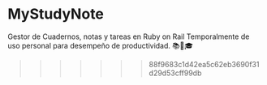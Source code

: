 
# MyStudyNote
Gestor de Cuadernos, notas y tareas en Ruby on Rail
Temporalmente de uso personal para desempeño de productividad.
📚🔔🎓
>>>>>>> 88f9683c1d42ea5c62eb3690f31d29d53cff99db

